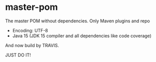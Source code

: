 master-pom
==========

The master POM without dependencies. Only Maven plugins and repo

 * Encoding: UTF-8
 * Java 15 (JDK 15 compiler and all dependencies like code coverage)

And now build by TRAVIS.

JUST DO IT!

